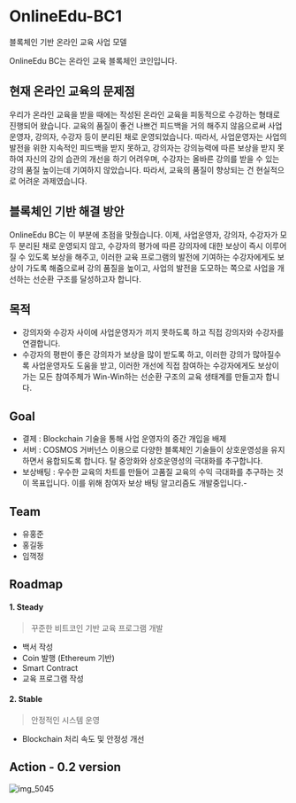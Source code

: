 # OnlineEdu-BC1
블록체인 기반 온라인 교육 사업 모델

OnlineEdu BC는 온라인 교육 블록체인 코인입니다.

## 현재 온라인 교육의 문제점
우리가 온라인 교육을 받을 때에는 작성된 온라인 교육을 피동적으로 수강하는 형태로 진행되어 왔습니다. 교육의 품질이 좋건 나쁘건 피드백을 거의 해주지 않음으로써 사업운영자, 강의자, 수강자 등이 분리된 채로 운영되었습니다. 따라서, 사업운영자는 사업의 발전을 위한 지속적인 피드백을 받지 못하고, 강의자는 강의능력에 따른 보상을 받지 못하여 자신의 강의 습관의 개선을 하기 어려우며, 수강자는 올바른 강의를 받을 수 있는 강의 품질 높이는데 기여하지 않았습니다. 따라서, 교육의 품질이 향상되는 건 현실적으로 어려운 과제였습니다.

## 블록체인 기반 해결 방안
OnlineEdu BC는 이 부분에 초점을 맞췄습니다.
이제, 사업운영자, 강의자, 수강자가 모두 분리된 채로 운영되지 않고, 수강자의 평가에 따른 강의자에 대한 보상이 즉시 이루어질 수 있도록 보상을 해주고, 이러한 교육 프로그램의 발전에 기여하는 수강자에게도 보상이 가도록 해줌으로써 강의 품질을 높이고, 사업의 발전을 도모하는 쪽으로 사업을 개선하는 선순환 구조를 달성하고자 합니다.

## 목적
- 강의자와 수강자 사이에 사업운영자가 끼지 못하도록 하고 직접 강의자와 수강자를 연결합니다.
- 수강자의 평판이 좋은 강의자가 보상을 많이 받도록 하고, 이러한 강의가 많아질수록 사업운영자도 도움을 받고, 이러한 개선에 직접 참여하는 수강자에게도 보상이 가는 모든 참여주체가 Win-Win하는 선순환 구조의 교육 생태계를 만들고자 합니다.

## Goal
- 결제 : Blockchain 기술을 통해 사업 운영자의 중간 개입을 배제
- 서버 : COSMOS 거버넌스 이용으로 다양한 블록체인 기술들이 상호운영성을 유지하면서 융합되도록 합니다. 탈 중앙화와 상호운영성의 극대화를 추구합니다.
- 보상배팅 : 우수한 교육의 차트를 만들어 고품질 교육의 수익 극대화를 추구하는 것이 목표입니다. 이를 위해 참여자 보상 배팅 알고리즘도 개발중입니다.- 
## Team

- 유홍준
- 홍길동
- 임꺽정

## Roadmap

#### 1. Steady
> 꾸준한 비트코인 기반 교육 프로그램 개발

- 백서 작성
- Coin 발행 (Ethereum 기반)
- Smart Contract
- 교육 프로그램 작성

#### 2. Stable
> 안정적인 시스템 운영

- Blockchain 처리 속도 및 안정성 개선

## Action - 0.2 version

![img_5045](https://user-images.githubusercontent.com/897510/40751422-a4d3e3f8-649d-11e8-8546-70d297aa9b2e.jpg)
